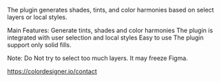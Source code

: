The plugin generates shades, tints, and color harmonies based on select layers or local styles.

Main Features:
Generate tints, shades and color harmonies
The plugin is integrated with user selection and local  styles
Easy to use
The plugin support only solid fills.

Note:
Do Not try to select too much layers. It may freeze Figma.


https://colordesigner.io/contact
